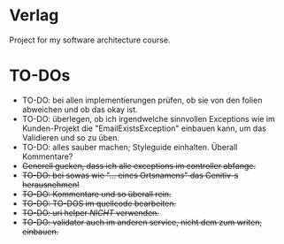 # Verlag

Project for my software architecture course.

# TO-DOs

- TO-DO: bei allen implementierungen prüfen, ob sie von den folien abweichen und ob das okay ist.
- TO-DO: überlegen, ob ich irgendwelche sinnvollen Exceptions wie im Kunden-Projekt die "EmailExistsException" einbauen
  kann, um das Validieren und so zu üben.
- TO-DO: alles sauber machen; Styleguide einhalten. Überall Kommentare?
- ~~Generell gucken, dass ich alle exceptions im controller abfange.~~
- ~~TO-DO: bei sowas wie "... eines Ortsnamen*s*" das Genitiv-s herausnehmen!~~
- ~~TO-DO: Kommentare und so überall rein.~~
- ~~TO-DO: TO-DOS im quellcode bearbeiten.~~
- ~~TO-DO: uri helper *NICHT* verwenden.~~
- ~~TO-DO: validator auch im anderen service, nicht dem zum writen, einbauen.~~
